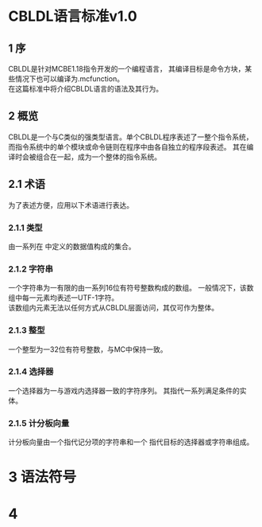 # CBLDL语言标准v1.0
## 1 序
CBLDL是针对MCBE1.18指令开发的一个编程语言，
其编译目标是命令方块，某些情况下也可以编译为.mcfunction。  
在这篇标准中将介绍CBLDL语言的语法及其行为。  
## 2 概览
CBLDL是一个与C类似的强类型语言。单个CBLDL程序表述了一整个指令系统，
而指令系统中的单个模块或命令链则在程序中由各自独立的程序段表述。
其在编译时会被组合在一起，成为一个整体的指令系统。
## 2.1 术语
为了表述方便，应用以下术语进行表达。
### 2.1.1 类型
由一系列在 中定义的数据值构成的集合。
### 2.1.2 字符串
一个字符串为一有限的由一系列16位有符号整数构成的数组。
一般情况下，该数组中每一元素均表述一UTF-1字符。  
该数组内元素无法以任何方式从CBLDL层面访问，其仅可作为整体。
### 2.1.3 整型
一个整型为一32位有符号整数，与MC中保持一致。
### 2.1.4 选择器
一个选择器为一与游戏内选择器一致的字符序列。
其指代一系列满足条件的实体。
### 2.1.5 计分板向量
计分板向量由一个指代记分项的字符串和一个
指代目标的选择器或字符串组成。
# 3 语法符号
# 4
